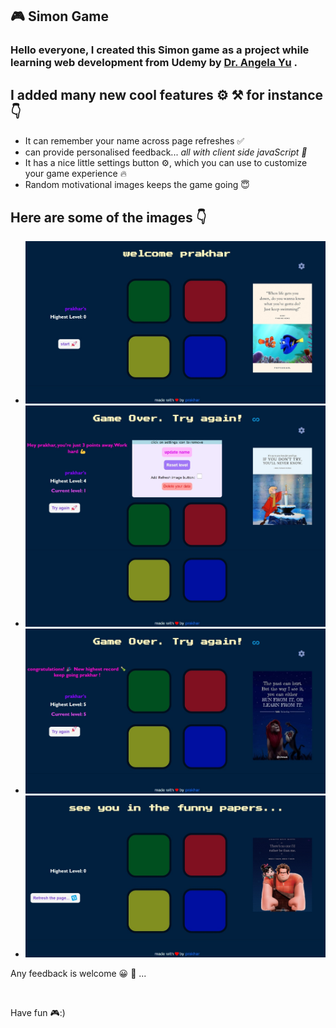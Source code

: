 ## 🎮 Simon Game 

<h3> Hello everyone, I created this Simon game as a project while learning web development from Udemy
by <a href="https://github.com/angelabauer">Dr. Angela Yu</a> .
</h3>

<h2> I added many new cool features ⚙️ ⚒️ for instance 👇 </h2>

<ul> 
<li> It can remember your name across page refreshes ✅</li>

<li> can provide personalised feedback... <em> all with client side javaScript 🚀</em></li>

<li> It has a nice little settings button ⚙️, which you can use to customize your game experience 🔥 </li>

<li> Random motivational images keeps the game going 😇 </li>

</ul>


<h2> Here are some of the images 👇 </h2>

<ul>
<li> <img src="display-img/simon-photo-1.jpeg" width="500px"/> </li>
<li> <img src="display-img/simon-photo-2.jpeg" width="500px"/> </li>
<li> <img src="display-img/simon-photo-3.jpeg" width="500px"/> </li>
<li> <img src="display-img/simon-photo-4.jpeg" width="500px"/> </li>
 </ul>

<p> Any feedback is welcome 😀 🙏 ...</p>
</br>
<p> Have fun 🎮:) </p>


